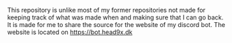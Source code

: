 This repository is unlike most of my former repositories not made for keeping track of what was made when and making sure that I can go back. It is made for me to share the source for the website of my discord bot. The website is located on https://bot.head9x.dk

